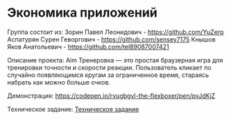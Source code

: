 # Экономика приложений

Группа состоит из:
Зорин Павел Леонидович - https://github.com/YuZerp
Аспатурян Сурен Геворгович - https://github.com/sensey7175
Кнышов Яков Анатольевич - https://github.com/tel89087007421

Описание проекта:
Aim Тренеровка — это простая браузерная игра для тренировки точности и скорости реакции. Пользователь кликает по случайно появляющимся кругам за ограниченное время, стараясь набрать как можно больше очков.

Демонстрация: https://codepen.io/rvugbgyl-the-flexboxer/pen/pvJdKjZ

Техническое задание: [Техническое задание](./Техническое%20задание.md)
